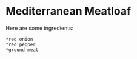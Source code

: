 # Mediterranean Meatloaf

Here are some ingredients: 
    
    *red onion 
    *red pepper 
    *ground meat 
    
    
    